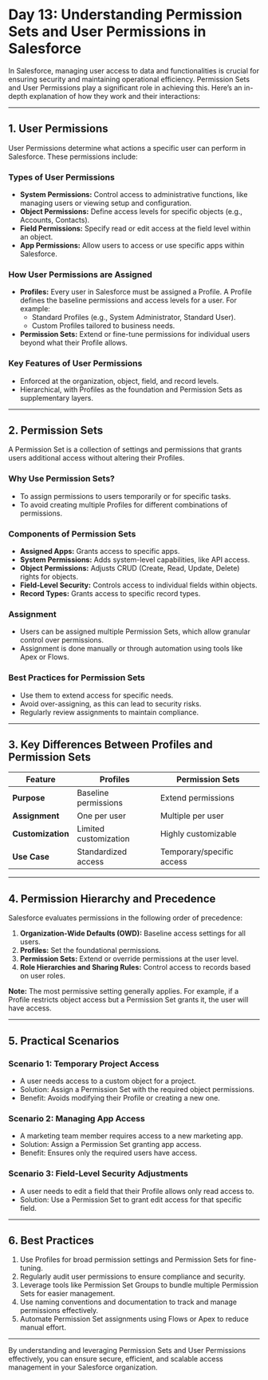# Day 13: Understanding Permission Sets and User Permissions in Salesforce

In Salesforce, managing user access to data and functionalities is crucial for ensuring security and maintaining operational efficiency. Permission Sets and User Permissions play a significant role in achieving this. Here’s an in-depth explanation of how they work and their interactions:

---

## 1. **User Permissions**
User Permissions determine what actions a specific user can perform in Salesforce. These permissions include:

### **Types of User Permissions**
- **System Permissions:** Control access to administrative functions, like managing users or viewing setup and configuration.
- **Object Permissions:** Define access levels for specific objects (e.g., Accounts, Contacts).
- **Field Permissions:** Specify read or edit access at the field level within an object.
- **App Permissions:** Allow users to access or use specific apps within Salesforce.

### **How User Permissions are Assigned**
- **Profiles:** Every user in Salesforce must be assigned a Profile. A Profile defines the baseline permissions and access levels for a user. For example:
  - Standard Profiles (e.g., System Administrator, Standard User).
  - Custom Profiles tailored to business needs.
- **Permission Sets:** Extend or fine-tune permissions for individual users beyond what their Profile allows.

### **Key Features of User Permissions**
- Enforced at the organization, object, field, and record levels.
- Hierarchical, with Profiles as the foundation and Permission Sets as supplementary layers.

---

## 2. **Permission Sets**
A Permission Set is a collection of settings and permissions that grants users additional access without altering their Profiles.

### **Why Use Permission Sets?**
- To assign permissions to users temporarily or for specific tasks.
- To avoid creating multiple Profiles for different combinations of permissions.

### **Components of Permission Sets**
- **Assigned Apps:** Grants access to specific apps.
- **System Permissions:** Adds system-level capabilities, like API access.
- **Object Permissions:** Adjusts CRUD (Create, Read, Update, Delete) rights for objects.
- **Field-Level Security:** Controls access to individual fields within objects.
- **Record Types:** Grants access to specific record types.

### **Assignment**
- Users can be assigned multiple Permission Sets, which allow granular control over permissions.
- Assignment is done manually or through automation using tools like Apex or Flows.

### **Best Practices for Permission Sets**
- Use them to extend access for specific needs.
- Avoid over-assigning, as this can lead to security risks.
- Regularly review assignments to maintain compliance.

---

## 3. **Key Differences Between Profiles and Permission Sets**

| Feature                  | Profiles                | Permission Sets          |
|--------------------------|-------------------------|--------------------------|
| **Purpose**             | Baseline permissions    | Extend permissions       |
| **Assignment**          | One per user            | Multiple per user        |
| **Customization**       | Limited customization   | Highly customizable      |
| **Use Case**            | Standardized access     | Temporary/specific access|

---

## 4. **Permission Hierarchy and Precedence**
Salesforce evaluates permissions in the following order of precedence:
1. **Organization-Wide Defaults (OWD):** Baseline access settings for all users.
2. **Profiles:** Set the foundational permissions.
3. **Permission Sets:** Extend or override permissions at the user level.
4. **Role Hierarchies and Sharing Rules:** Control access to records based on user roles.

**Note:** The most permissive setting generally applies. For example, if a Profile restricts object access but a Permission Set grants it, the user will have access.

---

## 5. **Practical Scenarios**

### Scenario 1: Temporary Project Access
- A user needs access to a custom object for a project.
- Solution: Assign a Permission Set with the required object permissions.
- Benefit: Avoids modifying their Profile or creating a new one.

### Scenario 2: Managing App Access
- A marketing team member requires access to a new marketing app.
- Solution: Assign a Permission Set granting app access.
- Benefit: Ensures only the required users have access.

### Scenario 3: Field-Level Security Adjustments
- A user needs to edit a field that their Profile allows only read access to.
- Solution: Use a Permission Set to grant edit access for that specific field.

---

## 6. **Best Practices**
1. Use Profiles for broad permission settings and Permission Sets for fine-tuning.
2. Regularly audit user permissions to ensure compliance and security.
3. Leverage tools like Permission Set Groups to bundle multiple Permission Sets for easier management.
4. Use naming conventions and documentation to track and manage permissions effectively.
5. Automate Permission Set assignments using Flows or Apex to reduce manual effort.

---

By understanding and leveraging Permission Sets and User Permissions effectively, you can ensure secure, efficient, and scalable access management in your Salesforce organization.

